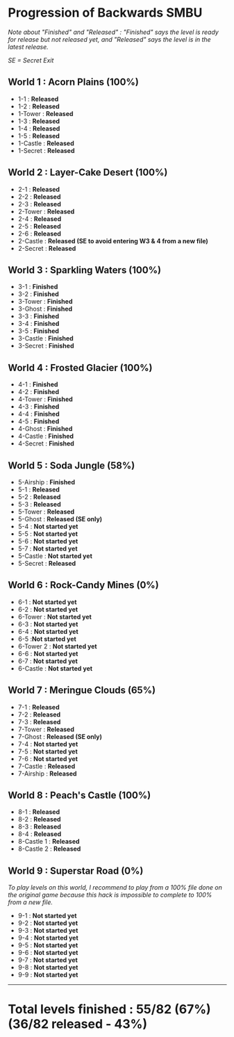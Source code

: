 # Progression of Backwards SMBU

*Note about "Finished" and "Released" : "Finished" says the level is ready for release but not released yet, and "Released" says the level is in the latest release.*

*SE = Secret Exit*

## World 1 : Acorn Plains (100%)

- 1-1 : **Released**
- 1-2 : **Released**
- 1-Tower : **Released**
- 1-3 : **Released**
- 1-4 : **Released**
- 1-5 : **Released**
- 1-Castle : **Released**
- 1-Secret : **Released**

## World 2 : Layer-Cake Desert (100%)

- 2-1 : **Released**
- 2-2 : **Released**
- 2-3 : **Released**
- 2-Tower : **Released**
- 2-4 : **Released**
- 2-5 : **Released**
- 2-6 : **Released**
- 2-Castle : **Released (SE to avoid entering W3 & 4 from a new file)**
- 2-Secret : **Released**

## World 3 : Sparkling Waters (100%)

- 3-1 : **Finished**
- 3-2 : **Finished**
- 3-Tower : **Finished**
- 3-Ghost : **Finished**
- 3-3 : **Finished**
- 3-4 : **Finished**
- 3-5 : **Finished**
- 3-Castle : **Finished**
- 3-Secret : **Finished**

## World 4 : Frosted Glacier (100%)

- 4-1 : **Finished**
- 4-2 : **Finished**
- 4-Tower : **Finished**
- 4-3 : **Finished**
- 4-4 : **Finished**
- 4-5 : **Finished**
- 4-Ghost : **Finished**
- 4-Castle : **Finished**
- 4-Secret : **Finished**

## World 5 : Soda Jungle (58%)

- 5-Airship : **Finished**
- 5-1 : **Released**
- 5-2 : **Released**
- 5-3 : **Released**
- 5-Tower : **Released**
- 5-Ghost : **Released (SE only)**
- 5-4 : **Not started yet**
- 5-5 : **Not started yet**
- 5-6 : **Not started yet**
- 5-7 : **Not started yet**
- 5-Castle : **Not started yet**
- 5-Secret : **Released**

## World 6 : Rock-Candy Mines (0%)

- 6-1 : **Not started yet**
- 6-2 : **Not started yet**
- 6-Tower : **Not started yet**
- 6-3 : **Not started yet**
- 6-4 : **Not started yet**
- 6-5 :**Not started yet**
- 6-Tower 2 : **Not started yet**
- 6-6 : **Not started yet**
- 6-7 : **Not started yet** 
- 6-Castle : **Not started yet**

## World 7 : Meringue Clouds (65%)

- 7-1 : **Released**
- 7-2 : **Released**
- 7-3 : **Released**
- 7-Tower : **Released**
- 7-Ghost : **Released (SE only)**
- 7-4 : **Not started yet** 
- 7-5 : **Not started yet** 
- 7-6 : **Not started yet**
- 7-Castle : **Released**
- 7-Airship : **Released**

## World 8 : Peach's Castle (100%)

- 8-1 : **Released**
- 8-2 : **Released**
- 8-3 : **Released**
- 8-4 : **Released**
- 8-Castle 1 : **Released**
- 8-Castle 2 : **Released**

## World 9 : Superstar Road (0%) 

*To play levels on this world, I recommend to play from a 100% file done on the original game because this hack is impossible to complete to 100% from a new file.*

- 9-1 : **Not started yet**
- 9-2 : **Not started yet**
- 9-3 : **Not started yet**
- 9-4 : **Not started yet**
- 9-5 : **Not started yet**
- 9-6 : **Not started yet**
- 9-7 : **Not started yet**
- 9-8 : **Not started yet**
- 9-9 : **Not started yet**

-------------------------------------

# Total levels finished : 55/82 (67%) (36/82 released - 43%)
